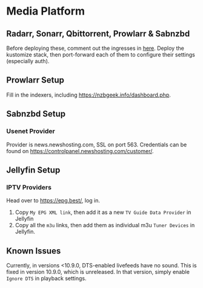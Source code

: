 # Media Platform

## Radarr, Sonarr, Qbittorrent, Prowlarr & Sabnzbd

Before deploying these, comment out the ingresses in [here](./resources/ingresses.yml). 
Deploy the kustomize stack, then port-forward each of them to configure their settings (especially auth).

## Prowlarr Setup

Fill in the indexers, including https://nzbgeek.info/dashboard.php.

## Sabnzbd Setup

### Usenet Provider

Provider is news.newshosting.com, SSL on port 563. Credentials can be found on https://controlpanel.newshosting.com/customer/.

## Jellyfin Setup

### IPTV Providers

Head over to https://epg.best/, log in.

1. Copy `My EPG XML link`, then add it as a new `TV Guide Data Provider` in Jellyfin
2. Copy all the `m3u` links, then add them as individual m3u `Tuner Devices` in Jellyfin.

## Known Issues

Currently, in versions <10.9.0, DTS-enabled livefeeds have no sound. This is fixed in version 10.9.0, which is unreleased.
In that version, simply enable `Ignore DTS` in playback settings.